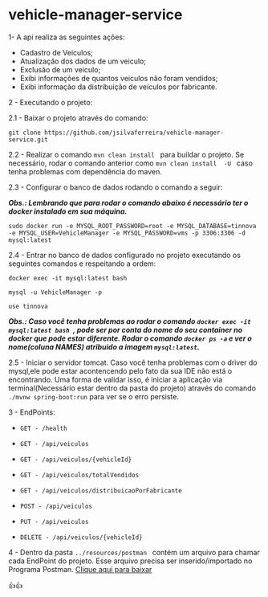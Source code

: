 # vehicle-manager-service

1- A api realiza as seguintes ações:
- Cadastro de Veiculos;
- Atualização dos dados de um veiculo;
- Exclusão de um veiculo;
- Exibi informações de quantos veiculos não foram vendidos;
- Exibi informação da distribuição de veículos por fabricante.

2 - Executando o projeto:

2.1 - Baixar o projeto através do comando:

```git clone https://github.com/jsilvaferreira/vehicle-manager-service.git```

2.2 - Realizar o comando  ```mvn clean install ``` para buildar o projeto. Se necessário, rodar o comando anterior como  ```mvn clean install  -U ``` caso tenha problemas com dependência do maven.

2.3 - Configurar o banco de dados rodando o comando a seguir:

***Obs.: Lembrando que para rodar o comando abaixo é necessário ter o docker instalado em sua máquina.***

 ```sudo docker run -e MYSQL_ROOT_PASSWORD=root -e MYSQL_DATABASE=tinnova -e MYSQL_USER=VehicleManager -e MYSQL_PASSWORD=vms -p 3306:3306 -d mysql:latest ```

2.4 - Entrar no banco de dados configurado no projeto executando os seguintes comandos e respeitando a ordem:
 
 ```
 docker exec -it mysql:latest bash
 
 mysql -u VehicleManager -p
 
 use tinnova
 ```
***Obs.: Caso você tenha problemas ao rodar o comando  ```docker exec -it mysql:latest bash ```, pode ser por conta do nome do seu container no docker que pode estar diferente. Rodar o comando ```docker ps -a``` e ver o nome(coluna NAMES) atribuido a imagem ```mysql:latest```.***

2.5 - Iniciar o servidor tomcat. Caso você tenha problemas com o driver do mysql,ele pode estar acontencendo pelo fato da sua IDE não está o encontrando. Uma forma de validar isso, é iniciar a aplicação via terminal(Necessário estar dentro da pasta do projeto) através do comando ```./mvnw spring-boot:run``` para ver se o erro persiste.

3 - EndPoints:

- ```GET - /health ```

- ```GET - /api/veiculos ```

- ```GET - /api/veiculos/{vehicleId} ```

- ```GET - /api/veiculos/totalVendidos ```

- ```GET - /api/veiculos/distribuicaoPorFabricante ```

- ```POST - /api/veiculos ```

- ```PUT - /api/veiculos ```

- ```DELETE - /api/veiculos/{vehicleId} ```

4 - Dentro da pasta  ```../resources/postman ``` contém um arquivo para chamar cada EndPoint do projeto. Esse arquivo precisa ser inserido/importado no Programa Postman. [Clique aqui para baixar](https://www.postman.com/downloads/)

:+1::+1:

